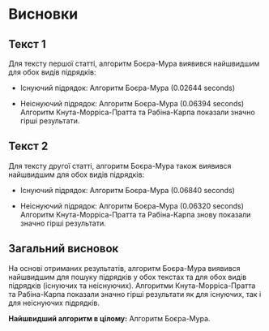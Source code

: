 Висновки
========

Текст 1
-------
Для тексту першої статті, алгоритм Боєра-Мура виявився найшвидшим для обох видів підрядків:

* Існуючий підрядок: Алгоритм Боєра-Мура (0.02644 seconds)

* Неіснуючий підрядок: Алгоритм Боєра-Мура (0.06394 seconds)
Алгоритм Кнута-Морріса-Пратта та Рабіна-Карпа показали значно гірші результати.

Текст 2
-------
Для тексту другої статті, алгоритм Боєра-Мура також виявився найшвидшим для обох видів підрядків:

* Існуючий підрядок: Алгоритм Боєра-Мура (0.06840 seconds)

* Неіснуючий підрядок: Алгоритм Боєра-Мура (0.06320 seconds)
Алгоритм Кнута-Морріса-Пратта та Рабіна-Карпа знову показали значно гірші результати.

Загальний висновок
------------------
На основі отриманих результатів, алгоритм Боєра-Мура виявився найшвидшим для пошуку підрядків у обох текстах та для обох видів підрядків (існуючих та неіснуючих). Алгоритми Кнута-Морріса-Пратта та Рабіна-Карпа показали значно гірші результати як для існуючих, так і для неіснуючих підрядків.

**Найшвидший алгоритм в цілому:** Алгоритм Боєра-Мура.